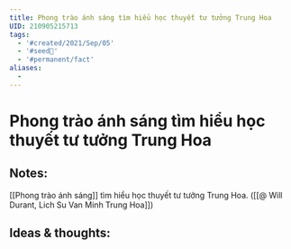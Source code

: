 ```yaml
---
title: Phong trào ánh sáng tìm hiểu học thuyết tư tưởng Trung Hoa
UID: 210905215713
tags:
  - '#created/2021/Sep/05'
  - '#seed🥜'
  - '#permanent/fact'
aliases:
  - 
---
```

# Phong trào ánh sáng tìm hiểu học thuyết tư tưởng Trung Hoa

## Notes:
[[Phong trào ánh sáng]] tìm hiểu học thuyết tư tưởng Trung Hoa. ([[@ Will Durant, Lich Su Van Minh Trung Hoa]])

## Ideas & thoughts:
